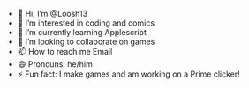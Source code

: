 - 👋 Hi, I’m @Loosh13
- 👀 I’m interested in coding and comics
- 🌱 I’m currently learning Applescript
- 💞️ I’m looking to collaborate on games
- 📫 How to reach me Email
- 😄 Pronouns: he/him
- ⚡ Fun fact: I make games and am working on a Prime clicker!

<!---
Loosh13/Loosh13 is a ✨ special ✨ repository because its `README.md` (this file) appears on your GitHub profile.
You can click the Preview link to take a look at your changes.
--->
